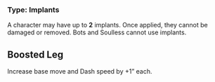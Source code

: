 ### Type: Implants

A character may have up to **2** implants. Once applied, they cannot be damaged or removed. Bots and Soulless cannot use implants.
## Boosted Leg

Increase base move and Dash speed by +1” each.
